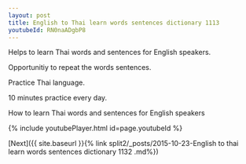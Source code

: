 ```yaml
---
layout: post
title: English to Thai learn words sentences dictionary 1113 
youtubeId: RN0naADgbP8
---
```

 
 
Helps to learn Thai words and sentences for English speakers.

Opportunitiy to repeat the words sentences. 

Practice Thai language. 
 
10 minutes practice every day. 
 
How to learn Thai words and sentences for English speakers 
 
{% include youtubePlayer.html id=page.youtubeId %}
 
 
[Next]({{ site.baseurl }}{% link  split2/_posts/2015-10-23-English to thai learn words sentences dictionary 1132 .md%})
 
